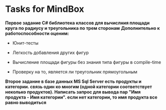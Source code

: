 # Tasks for MindBox
**Первое задание C# библиотека классов для вычислния площади круга по радиусу и треугольника по трем сторонам**
**Дополнительно к работоспособности оценим:**

- Юнит-тесты

- Легкость добавления других фигур

- Вычисление площади фигуры без знания типа фигуры в compile-time

- Проверку на то, является ли треугольник прямоугольным

**Второе задание в базе данных MS Sql Server есть продукты и категории. связь один ко многим (одной категории соответствует неколько продуктов). Написать запрос для вывода пар "Имя продукта - Имя категории". если нет категории, то имя продукта все равно выводиться**
